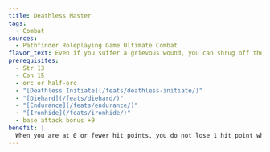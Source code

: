 ```yaml
---
title: Deathless Master
tags:
  - Combat
sources:
  - Pathfinder Roleplaying Game Ultimate Combat
flavor_text: Even if you suffer a grievous wound, you can shrug off the damage and continue your relentless assault.
prerequisites:
  - Str 13
  - Con 15
  - orc or half-orc
  - "[Deathless Initiate](/feats/deathless-initiate/)"
  - "[Diehard](/feats/diehard/)"
  - "[Endurance](/feats/endurance/)"
  - "[Ironhide](/feats/ironhide/)"
  - base attack bonus +9
benefit: |
  When you are at 0 or fewer hit points, you do not lose 1 hit point when you take an action.
---
```


